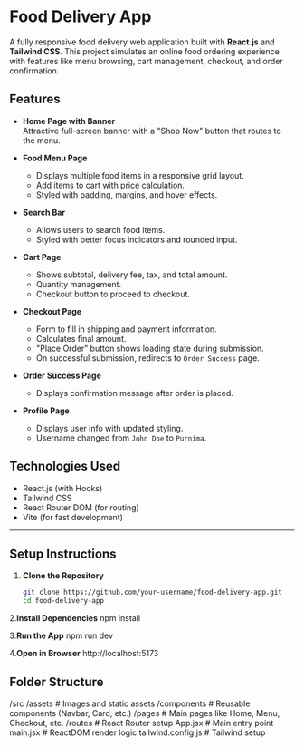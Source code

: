 # Food Delivery App

A fully responsive food delivery web application built with **React.js** and **Tailwind CSS**. This project simulates an online food ordering experience with features like menu browsing, cart management, checkout, and order confirmation.

## Features

- **Home Page with Banner**  
  Attractive full-screen banner with a "Shop Now" button that routes to the menu.

- **Food Menu Page**  
  - Displays multiple food items in a responsive grid layout.
  - Add items to cart with price calculation.
  - Styled with padding, margins, and hover effects.

- **Search Bar**  
  - Allows users to search food items.
  - Styled with better focus indicators and rounded input.

- **Cart Page**
  - Shows subtotal, delivery fee, tax, and total amount.
  - Quantity management.
  - Checkout button to proceed to checkout.

- **Checkout Page**
  - Form to fill in shipping and payment information.
  - Calculates final amount.
  - "Place Order" button shows loading state during submission.
  - On successful submission, redirects to `Order Success` page.

- **Order Success Page**
  - Displays confirmation message after order is placed.

- **Profile Page**
  - Displays user info with updated styling.
  - Username changed from `John Doe` to `Purnima`.

## Technologies Used

- React.js (with Hooks)
- Tailwind CSS
- React Router DOM (for routing)
- Vite (for fast development)

---

## Setup Instructions

1. **Clone the Repository**
   ```bash
   git clone https://github.com/your-username/food-delivery-app.git
   cd food-delivery-app

2.**Install Dependencies**
    npm install

3.**Run the App**
    npm run dev

4.**Open in Browser**
   http://localhost:5173



## Folder Structure


/src
  /assets           # Images and static assets
  /components       # Reusable components (Navbar, Card, etc.)
  /pages            # Main pages like Home, Menu, Checkout, etc.
  /routes           # React Router setup
App.jsx             # Main entry point
main.jsx            # ReactDOM render logic
tailwind.config.js  # Tailwind setup
